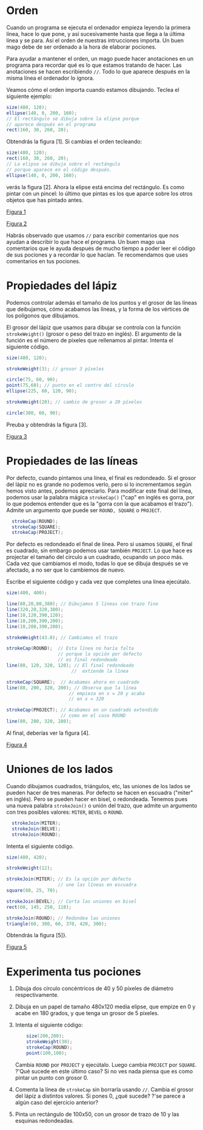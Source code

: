 # Orden

Cuando un programa se ejecuta el ordenador empieza leyendo la primera
línea, hace lo que pone, y así sucesivamente hasta que llega a la
última línea y se para. Así el orden de nuestras intrucciones
importa. Un buen mago debe de ser ordenado a la hora de elaborar
pociones.

Para ayudar a mantener el orden, un mago puede hacer anotaciones en un
programa para recordar qué es lo que estamos tratando de hacer. Las
anotaciones se hacen escribiendo `//`. Todo lo que aparece después en la
misma línea el ordenador lo ignora.

Veamos cómo el orden importa cuando estamos dibujando. Teclea el
siguiente ejemplo:

``` java
size(480, 120);
ellipse(140, 0, 200, 160);
// El rectángulo se dibuja sobre la elipse porque 
// aparece después en el programa
rect(160, 30, 260, 20);
```

Obtendrás la figura [1]. Si cambias el orden tecleando:

``` java
size(480, 120);
rect(160, 30, 260, 20);
// La elipse se dibuja sobre el rectángulo 
// porque aparece en el código después.
ellipse(140, 0, 200, 160);
```

verás la figura [2]. Ahora la elipse está encima del rectángulo. Es
como pintar con un pincel: lo último que pintas es los que aparce sobre
los otros objetos que has pintado antes.

[Figura 1](pictures/ps6_1.png)

[Figura 2](pictures/ps6_2.png)

Habrás observado que usamos `//` para escribir comentarios que nos
ayudan a describir lo que hace el programa. Un buen mago usa comentarios
que le ayuda después de mucho tiempo a poder leer el código de sus
pociones y a recordar lo que hacían. Te recomendamos que uses
comentarios en tus pociones.

# Propiedades del lápiz

Podemos controlar además el tamaño de los puntos y el grosor de las
líneas que deibujamos, cómo acabamos las líneas, y la forma de los
vértices de los polígonos que dibujamos.

El grosor del lápiz que usamos para dibujar se controla con la función
`strokeWeight()` (grosor o peso del trazo en inglés). El argumento de la
función es el número de píxeles que rellenamos al pintar. Intenta el
siguiente código.

``` java
size(480, 120);

strokeWeight(3); // grosor 3 píxeles

circle(75, 60, 90);
point(75,60); // punto en el centro del círculo
ellipse(225, 60, 120, 90);

strokeWeight(20); // cambio de grosor a 20 píxeles

circle(380, 60, 90);
```

Preuba y obtendrás la figura [3].

[Figura 3](pictures/ps6_3.png)

# Propiedades de las líneas

Por defecto, cuando pintamos una línea, el final es redondeado. Si el
grosor del lápiz no es grande no podemos verlo, pero si lo incrementamos
según hemos visto antes, podemos apreciarlo. Para modificar este final
del línea, podemos usar la palabra mágica `strokeCap()` ("cap" en inglés
es gorra, por lo que podemos entender que es la "gorra con la que
acabamos el trazo"). Admite un argumento que puede ser `ROUND, SQUARE` o
`PROJECT`.

``` java
  strokeCap(ROUND);
  strokeCap(SQUARE);
  strokeCap(PROJECT);
```

Por defecto es redondeado el final de línea. Pero si usamos `SQUARE`, el
final es cuadrado, sin embargo podemos usar también `PROJECT`. Lo que
hace es projectar el tamaño del círculo a un cuadrado, ocupando un poco
más. Cada vez que cambiamos el modo, todas lo que se dibuja después se
ve afectado, a no ser que lo cambiemos de nuevo.

Escribe el siguiente código y cada vez que completes una línea
ejecútalo.

``` java
size(400, 400);

line(80,20,80,380); // Dibujamos 5 líneas con trazo fino
line(320,20,320,380); 
line(10,120,390,120);
line(10,200,390,200);
line(10,280,390,280);

strokeWeight(43.0); // Cambiamos el trazo

strokeCap(ROUND);  // Esta línea no haría falta
                   // porque la opción por defecto 
                   // es final redondeado 
line(80, 120, 320, 120); // El final redondeado 
                        //  extiende la línea

strokeCap(SQUARE);  // Acabamos ahora en cuadrado 
line(80, 200, 320, 200); // Observa que la línea 
                       // empieza en x = 20 y acaba
                       // en x = 320

strokeCap(PROJECT); // Acabamos en un cuadrado extendido
                    // como en el caso ROUND
line(80, 280, 320, 280);
```

Al final, deberías ver la figura [4].

[Figura 4](pictures/ps6_4.png)

# Uniones de los lados

Cuando dibujamos cuadrados, triángulos, etc, las uniones de los lados se
pueden hacer de tres maneras. Por defecto se hacen en escuadra ("miter"
en inglés). Pero se pueden hacer en bisel, o redondeada. Tenemos pues
una nueva palabra `strokeJoin()` o unión del trazo, que admite un
argumento con tres posibles valores: `MITER`, `BEVEL` o `ROUND`.

``` java
  strokeJoin(MITER);
  strokeJoin(BELVE);
  strokeJoin(ROUND);
```

Intenta el siguiente código.

``` java
size(480, 420);

strokeWeight(12);

strokeJoin(MITER); // Es la opción por defecto
                   // une las líneas en escuadra
square(60, 25, 70);

strokeJoin(BEVEL); // Corta las uniones en bisel
rect(60, 145, 250, 110);

strokeJoin(ROUND); // Redondea las uniones
triangle(60, 300, 60, 370, 420, 300);
```

Obtendrás la figura [5]}.

[Figura 5](pictures/ps6_5.png)

# Experimenta tus pociones

1.  Dibuja dos círculo concéntricos de 40 y 50 píxeles de diámetro
    respectivamente.

2.  Dibuja en un papel de tamaño 480x120 media elipse, que empize en 0 y
    acabe en 180 grados, y que tenga un grosor de 5 píxeles.

3.  Intenta el siguiente código:

    ``` java
        size(200,200);
        strokeWeight(30);
        strokeCap(ROUND);
        point(100,100);
    ```

    Cambia `ROUND` por `PROJECT` y ejecútalo. Luego cambia `PROJECT` por
    `SQUARE`. ?'Qué sucede en este último caso? Si no ves nada piensa
    que es como pintar un punto con grosor 0.

4.  Comenta la línea de `strokeCap` sin borrarla usando `//`. Cambia el
    grosor del lápiz a distintos valores. Si pones 0, ¿qué sucede? ?'se
    parece a algún caso del ejercicio anterior?

5.  Pinta un rectángulo de 100x50, con un grosor de trazo de 10 y las
    esquinas redondeadas.

